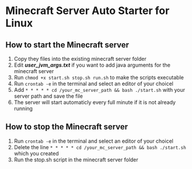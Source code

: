 # Minecraft Server Auto Starter for Linux

## How to start the Minecraft server
1. Copy they files into the existing minecraft server folder
2. Edit ***user_jvm_args.txt*** if you want to add java arguments for the minecraft server
3. Run `chmod +x start.sh stop.sh run.sh` to make the scripts executable
4. Run `crontab -e` in the terminal and select an editor of your choicel
5. Add `* * * * * cd /your_mc_server_path && bash ./start.sh` with your server path and save the file
6. The server will start automaticly every full minute if it is not already running

## How to stop the Minecraft server
1. Run `crontab -e` in the terminal and select an editor of your choicel
2. Delete the line `* * * * * cd /your_mc_server_path && bash ./start.sh` which you created
3. Run the stop.sh script in the minecraft server folder

